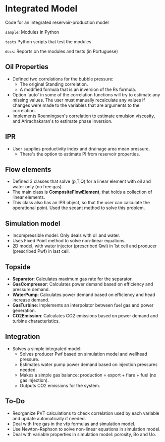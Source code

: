 # Integrated Model
Code for an integrated reservoir-production model

`sample`: Modules in Python

`tests` Python scripts that test the modules

`docs`: Reports on the modules and tests (in Portuguese)

## Oil Properties

* Defined two correlations for the bubble pressure:
  * The original Standing correlation.
  * A modified formula that is an inversion of the Rs formula.
* Option 'auto' in some of the correlation functions will try to estimate any missing values. The user must manually recalculate any values if changes were made to the variables that are arguments to the correlation.
* Implements Roenningsen's correlation to estimate emulsion viscosity, and Arirachakaran's to estimate phase inversion.

## IPR

* User supplies productivity index and drainage area mean pressure.
  * There's the option to estimate PI from reservoir properties.

## Flow elements

* Defined 3 classes that solve (p,T,Q) for a linear element with oil and water only (no free gas).
* The main class is **CompositeFlowElement**, that holds a collection of linear elements.
* This class also has an IPR object, so that the user can calculate the operational point. Used the secant method to solve this problem.

## Simulation model

* Incompressible model. Only deals with oil and water.
* Uses Fixed Point method to solve non-linear equations.
* 2D model, with water injector (prescribed Qwi) in 1st cell and producer (prescribed Pwf) in last cell.

## Topside

* __Separator__: Calculates maximum gas rate for the separator.
* __GasCompressor__: Calculates power demand based on efficiency and pressure demand.
* __WaterPump__: Calculates power demand based on efficiency and head increase demand.
* __GasTurbine__: Implements an interpolator between fuel gas and power generation.
* __CO2Emission__: Calculates CO2 emissions based on power demand and turbine characteristics.

## Integration

* Solves a simple integrated model:
  * Solves producer Pwf based on simulation model and wellhead pressure.
  * Estimates water pump power demand based on injection pressures needed.
  * Makes a simple gas balance: production = export + flare + fuel (no gas injection).
  * Outputs CO2 emissions for the system.

## To-Do

* Reorganize PVT calculations to check correlation used by each variable and update automatically if needed.
* Deal with free gas in the vfp formulas and simulation model.
* Use Newton-Raphson to solve non-linear equations in simulation model.
* Deal with variable properties in simulation model: porosity, Bo and Uo.